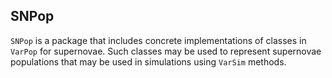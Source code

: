 ## SNPop

`SNPop` is a package that includes concrete implementations of classes in `VarPop` for supernovae. Such classes may be used to represent supernovae populations that may be used in simulations using `VarSim` methods.
